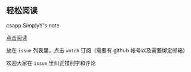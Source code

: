 ## 轻松阅读
csapp SimplyY's note

[点击阅读](https://github.com/SimplyY/cssapp-notes/issues)

放在 `issue` 列表里，点击 `watch` 订阅（需要有 github 帐号以及需要绑定邮箱）

欢迎大家在 `issue` 里纠正错别字和评论
